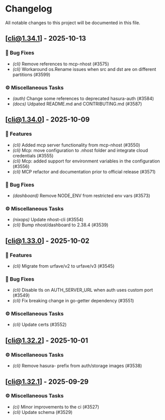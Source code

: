 # Changelog

All notable changes to this project will be documented in this file.

## [cli@1.34.1] - 2025-10-13

### 🐛 Bug Fixes

- *(cli)* Remove references to mcp-nhost (#3575)
- *(cli)* Workaround os.Rename issues when src and dst are on different partitions (#3599)


### ⚙️ Miscellaneous Tasks

- *(auth)* Change some references to deprecated hasura-auth (#3584)
- *(docs)* Udpated README.md and CONTRIBUTING.md (#3587)

## [cli@1.34.0] - 2025-10-09

### 🚀 Features

- *(cli)* Added mcp server functionality from mcp-nhost (#3550)
- *(cli)* Mcp: move configuration to .nhost folder and integrate cloud credentials (#3555)
- *(cli)* Mcp: added support for environment variables in the configuration (#3556)
- *(cli)* MCP refactor and documentation prior to official release (#3571)


### 🐛 Bug Fixes

- *(dashboard)* Remove NODE_ENV from restricted env vars (#3573)


### ⚙️ Miscellaneous Tasks

- *(nixops)* Update nhost-cli (#3554)
- *(cli)* Bump nhost/dashboard to 2.38.4 (#3539)

## [cli@1.33.0] - 2025-10-02

### 🚀 Features

- *(cli)* Migrate from urfave/v2 to urfave/v3 (#3545)


### 🐛 Bug Fixes

- *(cli)* Disable tls on AUTH_SERVER_URL when auth uses custom port (#3549)
- *(cli)* Fix breaking change in go-getter dependency (#3551)


### ⚙️ Miscellaneous Tasks

- *(cli)* Update certs (#3552)

## [cli@1.32.2] - 2025-10-01

### ⚙️ Miscellaneous Tasks

- *(cli)* Remove hasura- prefix from auth/storage images (#3538)

## [cli@1.32.1] - 2025-09-29

### ⚙️ Miscellaneous Tasks

- *(ci)* Minor improvements to the ci (#3527)
- *(cli)* Update schema (#3529)

